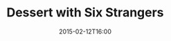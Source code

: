 ---
layout: post
title:  "Dessert with Six Strangers"
date:   2015-02-12T16:00
start:  "4:00"
end:    "7:30"
categories: events
---